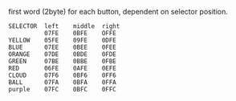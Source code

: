 first word (2byte) for each button, dependent on selector position.

```
SELECTOR  left    middle  right
          07FE    0BFE    OFFE 
YELLOW    05FE    09FE    0DFE
BLUE      07EE    0BEE    0FEE
ORANGE    07DE    0BDE    0FDE
GREEN     07BE    0BBE    0FBE
RED       06FE    0AFE    0EFE
CLOUD     07F6    0BF6    0FF6
BALL      07FA    0BFA    0FFA
purple    07FC    0BFC    0FFC
```
